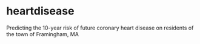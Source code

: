 # heartdisease
Predicting the 10-year risk of future coronary heart disease on residents of the town of Framingham, MA
